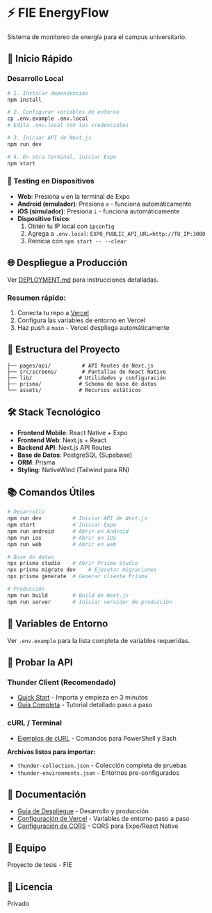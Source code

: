 # ⚡ FIE EnergyFlow

Sistema de monitoreo de energía para el campus universitario.

## 🚀 Inicio Rápido

### Desarrollo Local

```bash
# 1. Instalar dependencias
npm install

# 2. Configurar variables de entorno
cp .env.example .env.local
# Edita .env.local con tus credenciales

# 3. Iniciar API de Next.js
npm run dev

# 4. En otra terminal, iniciar Expo
npm start
```

### 📱 Testing en Dispositivos

- **Web**: Presiona `w` en la terminal de Expo
- **Android (emulador)**: Presiona `a` - funciona automáticamente
- **iOS (simulador)**: Presiona `i` - funciona automáticamente  
- **Dispositivo físico**: 
  1. Obtén tu IP local con `ipconfig`
  2. Agrega a `.env.local`: `EXPO_PUBLIC_API_URL=http://TU_IP:3000`
  3. Reinicia con `npm start -- --clear`

## 🌐 Despliegue a Producción

Ver [DEPLOYMENT.md](./DEPLOYMENT.md) para instrucciones detalladas.

### Resumen rápido:
1. Conecta tu repo a [Vercel](https://vercel.com)
2. Configura las variables de entorno en Vercel
3. Haz push a `main` - Vercel despliega automáticamente

## 📁 Estructura del Proyecto

```
├── pages/api/          # API Routes de Next.js
├── src/screens/        # Pantallas de React Native
├── lib/               # Utilidades y configuración
├── prisma/            # Schema de base de datos
└── assets/            # Recursos estáticos
```

## 🛠️ Stack Tecnológico

- **Frontend Mobile**: React Native + Expo
- **Frontend Web**: Next.js + React
- **Backend API**: Next.js API Routes
- **Base de Datos**: PostgreSQL (Supabase)
- **ORM**: Prisma
- **Styling**: NativeWind (Tailwind para RN)

## 📚 Comandos Útiles

```bash
# Desarrollo
npm run dev          # Iniciar API de Next.js
npm start            # Iniciar Expo
npm run android      # Abrir en Android
npm run ios          # Abrir en iOS
npm run web          # Abrir en web

# Base de datos
npx prisma studio    # Abrir Prisma Studio
npx prisma migrate dev    # Ejecutar migraciones
npx prisma generate  # Generar cliente Prisma

# Producción
npm run build        # Build de Next.js
npm run server       # Iniciar servidor de producción
```

## 🔧 Variables de Entorno

Ver `.env.example` para la lista completa de variables requeridas.

## 🧪 Probar la API

### Thunder Client (Recomendado)
- [Quick Start](./THUNDER_CLIENT_QUICKSTART.md) - Importa y empieza en 3 minutos
- [Guía Completa](./THUNDER_CLIENT_GUIDE.md) - Tutorial detallado paso a paso

### cURL / Terminal
- [Ejemplos de cURL](./API_CURL_EXAMPLES.md) - Comandos para PowerShell y Bash

**Archivos listos para importar:**
- `thunder-collection.json` - Colección completa de pruebas
- `thunder-environments.json` - Entornos pre-configurados

## 📖 Documentación

- [Guía de Despliegue](./DEPLOYMENT.md) - Desarrollo y producción
- [Configuración de Vercel](./VERCEL_SETUP.md) - Variables de entorno paso a paso
- [Configuración de CORS](./CORS_EXAMPLE.md) - CORS para Expo/React Native

## 👥 Equipo

Proyecto de tesis - FIE

## 📄 Licencia

Privado
